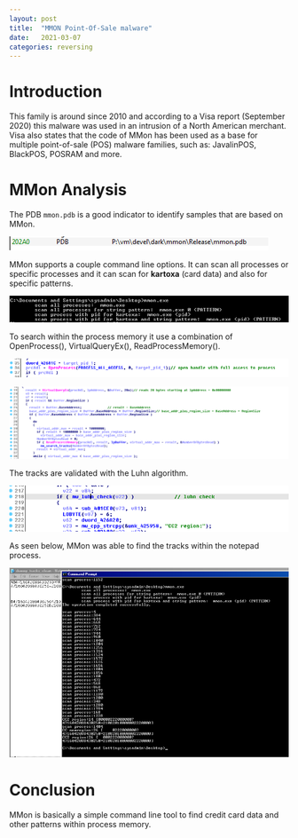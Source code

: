 ```yaml
---
layout: post
title:  "MMON Point-Of-Sale malware"
date:   2021-03-07
categories: reversing
---
```

# Introduction

This family is around since 2010 and according to a Visa report (September 2020) this malware was used in an intrusion of a North American merchant. Visa also states that the code of MMon has been used as a base for multiple point-of-sale (POS) malware families, such as: JavalinPOS, BlackPOS, POSRAM and more.

# MMon Analysis

The PDB `mmon.pdb` is a good indicator to identify samples that are based on MMon.

![image-20210301005949831](/assets/images/mmon/image-20210301005949831.png)

MMon supports a couple command line options. It can scan all processes or specific processes and it can scan for **kartoxa** (card data) and also for specific patterns.

![image-20210301010323487](/assets/images/mmon/image-20210301010323487.png)

To search within the process memory it use a combination of OpenProcess(), VirtualQueryEx(), ReadProcessMemory().

![image-20210301011119684](/assets/images/mmon/image-20210301011119684.png)



![image-20210301011200805](/assets/images/mmon/image-20210301011200805.png)

The tracks are validated with the Luhn algorithm.

![image-20210301011535455](/assets/images/mmon/image-20210301011535455.png)

As seen below, MMon was able to find the tracks within the notepad process.

![image-20210301011535455](/assets/images/mmon/finding_tracks.png)

# Conclusion

MMon is basically a simple command line tool to find credit card data and other patterns within process memory.
